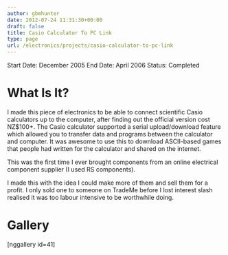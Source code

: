 ```yaml
---
author: gbmhunter
date: 2012-07-24 11:31:30+00:00
draft: false
title: Casio Calculator To PC Link
type: page
url: /electronics/projects/casio-calculator-to-pc-link
---
```


Start Date: December 2005
End Date: April 2006
Status: Completed


# What Is It?


I made this piece of electronics to be able to connect scientific Casio calculators up to the computer, after finding out the official version cost NZ$100+. The Casio calculator supported a serial upload/download feature which allowed you to transfer data and programs between the calculator and computer. It was awesome to use this to download ASCII-based games that people had written for the calculator and shared on the internet.

This was the first time I ever brought components from an online electrical component supplier (I used RS components).

I made this with the idea I could make more of them and sell them for a profit. I only sold one to someone on TradeMe before I lost interest slash realised it was too labour intensive to be worthwhile doing.


# Gallery


[nggallery id=41]
